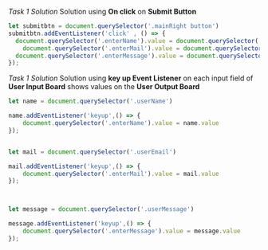 _Task 1 Solution_
Solution using **On click** on **Submit Button**

```javascript
let submitbtn = document.querySelector('.mainRight button')
submitbtn.addEventListener('click' , () => {
  document.querySelector('.enterName').value = document.querySelector('.userName').value
	document.querySelector('.enterMail').value = document.querySelector('.userEmail').value
  document.querySelector('.enterMessage').value = document.querySelector('.userMessage').value
});
```

_Task 1 Solution_
Solution using **key up Event Listener** on each input field of **User Input Board** shows values on the **User Output Board**

```javascript
let name = document.querySelector('.userName')

name.addEventListener('keyup',() => {
    document.querySelector('.enterName').value = name.value
});


let mail = document.querySelector('.userEmail')

mail.addEventListener('keyup',() => {
    document.querySelector('.enterMail').value = mail.value
});



let message = document.querySelector('.userMessage')

message.addEventListener('keyup',() => {
    document.querySelector('.enterMessage').value = message.value
}); 
```